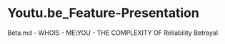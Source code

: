 # Youtu.be_Feature-Presentation
Beta.md - WHOIS -  ME\YOU - THE COMPLEXITY OF Reliability Betrayal 

